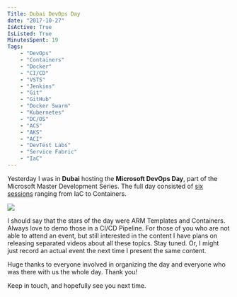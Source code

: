 ```yaml
---
Title: Dubai DevOps Day
date: "2017-10-27"
IsActive: True
IsListed: True
MinutesSpent: 19
Tags:
    - "DevOps"
    - "Containers"
    - "Docker"
    - "CI/CD"
    - "VSTS" 
    - "Jenkins"
    - "Git"
    - "GitHub"
    - "Docker Swarm"
    - "Kubernetes"
    - "DC/OS"
    - "ACS"
    - "AKS"
    - "ACI"
    - "DevTest Labs"
    - "Service Fabric"
    - "IaC"
---
```


Yesterday I was in **Dubai** hosting the **Microsoft DevOps Day**, part of the Microsoft Master Development Series. The full day consisted of [six sessions](https://twitter.com/daronyondem/status/923416131393802240) ranging from IaC to Containers. 

![](/media/Dubai-DevOps-Day/mvp-open-day-2017.jpg)

I should say that the stars of the day were ARM Templates and Containers. Always love to demo those in a CI/CD Pipeline. For those of you who are not able to attend an event, but still interested in the content I have plans on releasing separated videos about all these topics. Stay tuned. Or, I might just record an actual event the next time I present the same content. 

Huge thanks to everyone involved in organizing the day and everyone who was there with us the whole day. Thank you!

Keep in touch, and hopefully see you next time.